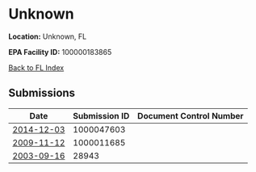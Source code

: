 # Unknown

**Location:** Unknown, FL

**EPA Facility ID:** 100000183865

[Back to FL Index](../../index.md)

## Submissions

| Date | Submission ID | Document Control Number |
|------|--------------|-------------------------|
| [2014-12-03](submissions/1000047603.md) | 1000047603 |  |
| [2009-11-12](submissions/1000011685.md) | 1000011685 |  |
| [2003-09-16](submissions/28943.md) | 28943 |  |
